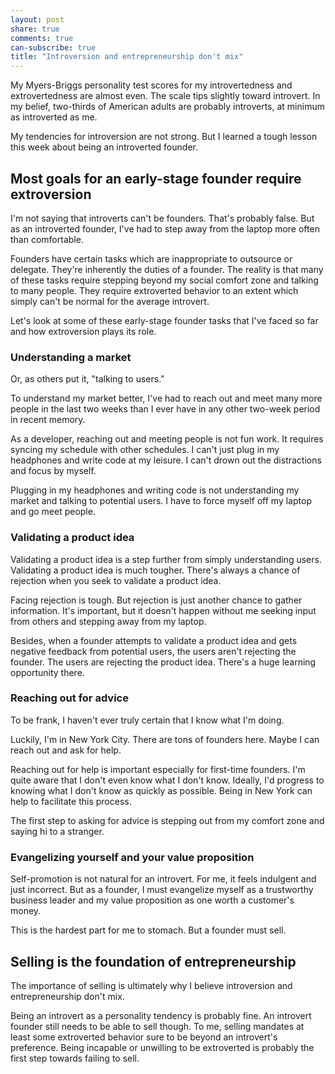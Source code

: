 ```yaml
---
layout: post
share: true
comments: true
can-subscribe: true
title: "Introversion and entrepreneurship don't mix"
---
```


My Myers-Briggs personality test scores for my introvertedness and extrovertedness are almost even.  The scale tips slightly toward introvert.  In my belief, two-thirds of American adults are probably introverts, at minimum as introverted as me.

My tendencies for introversion are not strong.  But I learned a tough lesson this week about being an introverted founder.

## Most goals for an early-stage founder require extroversion

I'm not saying that introverts can't be founders.  That's probably false.  But as an introverted founder, I've had to step away from the laptop more often than comfortable.

Founders have certain tasks which are inappropriate to outsource or delegate.  They're inherently the duties of a founder.  The reality is that many of these tasks require stepping beyond my social comfort zone and talking to many people.  They require extroverted behavior to an extent which simply can't be normal for the average introvert.

Let's look at some of these early-stage founder tasks that I've faced so far and how extroversion plays its role.

### Understanding a market

Or, as others put it, "talking to users."

To understand my market better, I've had to reach out and meet many more people in the last two weeks than I ever have in any other two-week period in recent memory.

As a developer, reaching out and meeting people is not fun work.  It requires syncing my schedule with other schedules.  I can't just plug in my headphones and write code at my leisure.  I can't drown out the distractions and focus by myself.

Plugging in my headphones and writing code is not understanding my market and talking to potential users.  I have to force myself off my laptop and go meet people.

### Validating a product idea

Validating a product idea is a step further from simply understanding users.  Validating a product idea is much tougher.  There's always a chance of rejection when you seek to validate a product idea.

Facing rejection is tough.  But rejection is just another chance to gather information.  It's important, but it doesn't happen without me seeking input from others and stepping away from my laptop.

Besides, when a founder attempts to validate a product idea and gets negative feedback from potential users, the users aren't rejecting the founder.  The users are rejecting the product idea.  There's a huge learning opportunity there.

### Reaching out for advice

To be frank, I haven't ever truly certain that I know what I'm doing.

Luckily, I'm in New York City.  There are tons of founders here.  Maybe I can reach out and ask for help.

Reaching out for help is important especially for first-time founders.  I'm quite aware that I don't even know what I don't know.  Ideally, I'd progress to knowing what I don't know as quickly as possible.  Being in New York can help to facilitate this process.

The first step to asking for advice is stepping out from my comfort zone and saying hi to a stranger.

### Evangelizing yourself and your value proposition

Self-promotion is not natural for an introvert.  For me, it feels indulgent and just incorrect.  But as a founder, I must evangelize myself as a trustworthy business leader and my value proposition as one worth a customer's money.

This is the hardest part for me to stomach.  But a founder must sell.

## Selling is the foundation of entrepreneurship

The importance of selling is ultimately why I believe introversion and entrepreneurship don't mix.

Being an introvert as a personality tendency is probably fine.  An introvert founder still needs to be able to sell though.  To me, selling mandates at least some extroverted behavior sure to be beyond an introvert's preference.  Being incapable or unwilling to be extroverted is probably the first step towards failing to sell.
